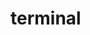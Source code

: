 # terminal
<!--
Dev notes in console.php:

Accomplishments ao 11/26/2016:
1. Enhanced the ls function to handle ls + succeeding word = invalid command

2. Changed the myOS to prompt in the different methods in screen append

3.added the ff empty functions:
  mv - move
  cp - copy

4. improved the output of the help function by:
  adding an array to which the display will loop thru, created a commandmetadata class and instantiated several commands. put them on the array commandList created.

For improvements:
dynamic prompt to reflect current directory -> entails changes in processing the directory

error in cd: going in a subfolder

not working functions for windows:
rename
remove


Accomplishments ao 11/27/2016:
Added percentage in size unit display
Added percentage in ls display
Added the following in LS display: show total items, disk usage and disk free space data
enhanced failed delete message

Accomplishments ao 11/28/2016:
fixed the bug in displaying disk size: shows undefined if current directory has no content
Fix: total to used; added an if else to show the disk usage even if current directory is empty.
removed some clutters;
added useful info in ls for the getting of directory and other comments

 -->